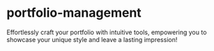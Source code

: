 # portfolio-management
Effortlessly craft your portfolio with intuitive tools, empowering you to showcase your unique style and leave a lasting impression!
